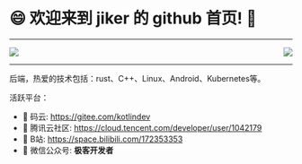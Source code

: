 # 😄 欢迎来到 jiker 的 github 首页! 👋

---

<img align="right" src="https://github-readme-stats.vercel.app/api/top-langs/?username=jikerdev&show_icons=true&layout=compact&hide=javascript,html,CSS">

<img src="https://github-readme-stats.vercel.app/api?username=jikerdev&show_icons=true&icon_color=0366d6&text_color=24292e&bg_color=ffffff">

---

后端，热爱的技术包括：rust、C++、Linux、Android、Kubernetes等。

活跃平台：

- 🔭 码云: <https://gitee.com/kotlindev>
- 🤔 腾讯云社区: <https://cloud.tencent.com/developer/user/1042179>
- 👯 B站: <https://space.bilibili.com/172353353>
- 💬 微信公众号: **极客开发者**

<!--
**kotlindev/kotlindev** is a ✨ _special_ ✨ repository because its `README.md` (this file) appears on your GitHub profile.

Here are some ideas to get you started:

- 🔭 I’m currently working on ...
- 🌱 I’m currently learning ...
- 👯 I’m looking to collaborate on ...
- 🤔 I’m looking for help with ...
- 💬 Ask me about ...
- 📫 How to reach me: ...
- 😄 Pronouns: ...
- ⚡ Fun fact: ...
-->
